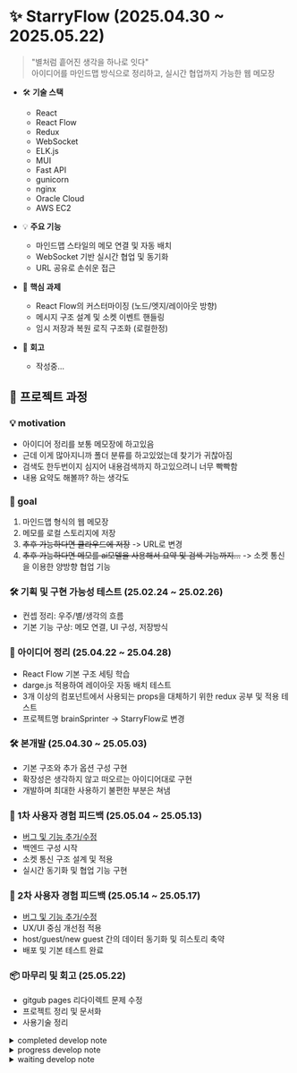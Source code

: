 # :sparkles: StarryFlow (2025.04.30 ~ 2025.05.22)

> "별처럼 흩어진 생각을 하나로 잇다"  
아이디어를 마인드맵 방식으로 정리하고, 실시간 협업까지 가능한 웹 메모장

- :hammer_and_wrench: **기술 스택**
  - React
  - React Flow
  - Redux
  - WebSocket
  - ELK.js
  - MUI
  - Fast API
  - gunicorn
  - nginx
  - Oracle Cloud
  - AWS EC2

- :bulb: **주요 기능**
  - 마인드맵 스타일의 메모 연결 및 자동 배치
  - WebSocket 기반 실시간 협업 및 동기화
  - URL 공유로 손쉬운 접근

- :dart: **핵심 과제**
  - React Flow의 커스터마이징 (노드/엣지/레이아웃 방향)
  - 메시지 구조 설계 및 소켓 이벤트 핸들링
  - 임시 저장과 복원 로직 구조화 (로컬한정)

- :page_with_curl: **회고**
  - 작성중...

## :blue_book: 프로젝트 과정

### :bulb: motivation
  - 아이디어 정리를 보통 메모장에 하고있음
  - 근데 이게 많아지니까 폴더 분류를 하고있었는데 찾기가 귀찮아짐
  - 검색도 한두번이지 심지어 내용검색까지 하고있으려니 너무 빡빡함
  - 내용 요약도 해볼까? 하는 생각도

### :dart: goal
  1. 마인드맵 형식의 웹 메모장
  2. 메모를 로컬 스토리지에 저장
  3. ~~추후 가능하다면 클라우드에 저장~~ -> URL로 변경
  4. ~~추후 가능하다면 메모를 ai모델을 사용해서 요약 및 검색 기능까지...~~ -> 소켓 통신을 이용한 양방향 협업 기능

### :hammer_and_wrench: 기획 및 구현 가능성 테스트 (25.02.24 ~ 25.02.26)
  - 컨셉 정리: 우주/별/생각의 흐름
  - 기본 기능 구상: 메모 연결, UI 구성, 저장방식

### :brain: 아이디어 정리 (25.04.22 ~ 25.04.28)
  - React Flow 기본 구조 세팅 학습
  - darge.js 적용하여 레이아웃 자동 배치 테스트
  - 3개 이상의 컴포넌트에서 사용되는 props을 대체하기 위한 redux 공부 및 적용 테스트
  - 프로젝트명 brainSprinter -> StarryFlow로 변경

### :hammer_and_wrench: 본개발 (25.04.30 ~ 25.05.03)
  - 기본 구조와 추가 옵션 구성 구현
  - 확장성은 생각하지 않고 떠오르는 아이디어대로 구현
  - 개발하며 최대한 사용하기 불편한 부분은 쳐냄

### :test_tube: 1차 사용자 경험 피드백 (25.05.04 ~ 25.05.13)
  - [버그 및 기능 추가/수정](#1차-사용성테스트)
  - 백엔드 구성 시작
  - 소켓 통신 구조 설계 및 적용
  - 실시간 동기화 및 협업 기능 구현

### :test_tube: 2차 사용자 경험 피드백 (25.05.14 ~ 25.05.17)
  - [버그 및 기능 추가/수정](#2차-사용성테스트)
  - UX/UI 중심 개선점 적용
  - host/guest/new guest 간의 데이터 동기화 및 히스토리 축약
  - 배포 및 기본 테스트 완료
  
### :package: 마무리 및 회고 (25.05.22)
  - gitgub pages 리다이렉트 문제 수정
  - 프로젝트 정리 및 문서화
  - 사용기술 정리

<details>
  <summary>completed develop note</summary>

## develop task - complete
  ### map에 관한 아이디어
    - 디자인은 밤하늘 컨셉으로
    - 개체당 작업
      - ~~더블 클릭 시 내용 수정 (제목 / 내용)~~ -> NodePanel에서 변경
      - ~~우클릭으로 삭제~~ -> backspace로 삭제
      - ~~분화는 어떻게하지?~~ -> 자유
      - ~~분화는 8개제한 시계 8방향, 리프노드일 경우만 색으로 구분지어주기~~ -> 자유
    - page 작업
      - ~~저장(cloud용 버튼만 일단)~~ -> localstorage로 일단 완료
      - ~~정리(집나간 개체들 가운데 모아주기)~~ -> 완료
      - ~~공유(hex변환 page)~~
      - ~~share는 base64거쳐서, 서버로는 compress만~~
    - ~~drag div 만들어서 직접 연결하기~~ -> react flow에 스타일 붙이기로 변경
  - ~~작업중... darge sort : edge handle problem~~ -> elkjs로 변경됨
  - ~~edge변경작업을 하며 느꼈는데 진지하게 공부해서 redux를 추가해야겠다~~ -> 완료
  - ~~redux하다가 꼬이고 내가 원하는 커스텀 상태에서 handle 수직/수평이 결국 안되는거에 화나서 그냥 connectedLine으로 변경 결정~~ -> 완료
  ### selectedNode작업(redux 값 변화)
    - 노드클릭(FlowCanvas/onNodeClick)
      - setSelectedNode (empty -> id)
      - setsLabel (empty -> label)
      - setsFontSize (empty -> fontSize)
    - 판넬오픈(NodePanel)
      - empty -> state.flow.sLabel
      - empty -> state.flow.sFontSize
      - empty -> state.flow.defaultNodeColor
      - empty -> state.flow.defaultEdgeColor
      - empty -> state.flow.defaultValue
    - 판넬작성후apply(NodePanel/applySelectedNode)
      - setsLabel (label -> newLabel)
      - setsFontSize (fontSize -> newFontSize)
      - activateApplyFlag (false -> true)
      - setDefaultNodeColor (nodecolor -> newNodeColor)
      - setDefaultEdgeColor (edgecolor -> newEdgeColor)
      - setDefaultNodeValue (value -> newValue)
    - 캔버스업데이트(FlowCanvas/useEffect)
      - deactivateApplyFlag (true -> false)
      - clearSelectedNode (id -> empty)
      - clearsLabel (newLabel -> empty)
      - clearsFontSize (newFontSize -> empty)
    - 추후 추가될 노드 수정작업은 위에 추가해서 정리하는걸로
  - Node-Line-Edge 구성 및 노드 수정 및 연동 기능 완료
  - ~~modification function에 width height도 넣어보고싶은데~~ -> 취소 : relative로 변경
  - ~~resizer 좀만 더 확인해보기...~~ -> relative로 변경하며 확인할 필요가 없어짐
  - ~~새 노드 생성기/복제를 잊어버리면 어떡함?????????~~ -> DnD와 adder방식중에 후자 채택(DnD하면 사이드바가 생겨야하는데 사이드바는 프로젝트 ui 컨셉과 안맞음)
  - ~~새 노드 생성기+ 작업할 때 서브플로우 꼭 확인할것~~ -> 확인 결과 그룹화는 ui 컨셉에 안맞음
  - ~~미니맵 괜찮아보이는데 생각해볼것~~ -> 추가완료
  - ~~save and restore~~ -> 완료
  - ~~utils에 layout.js 다시 활성화하기 이번엔 dargejs 하다가 잘 안되면 elkjs도 고려하기~~ -> elkjs로 완료
  - ~~FitView layout할때 추가하기~~ -> 완료
  - ~~컨셉컨셉 하다보니 이거 프로젝트 제목 컨셉에 안맞는거같은데 프로젝트명을 바꿔야겠는데 편의성을 위해 일단 놔두고 정식명칭을 정해봐야겠음~~ -> starry flow
  - develop note 점점 task목록같아지는데 이거 분할해서 할까?
  - onadd speeddial 클릭문제 해결(icon range)
  ### settings에 들어갈 옵션 완성하기
    - minimap on/off flag -> 기능완료 mapFlag
    - node 왼쪽정렬/가운데정렬/오른쪽정렬 (선택박스) -> 기능완료 defaultNodeAlign
    - node color 팔레트 -> 기능완료 defaultNodeColor
    - 정렬 후 자동 Fitview on/off flag -> 기능완료 autoFitViewFlag
    - sort 방향 flag -> 기능완료 sortDirectionFlag
    - cycle 형성 방제 on/off flag -> 기능완료 cycleValidateFlag
    - node default value 변경 -> 기능완료 defaultNodeValue
    - blur node value at min-zoom flag -> 기능완료 zoomOutBlurFlag
  - ~~개편이 필요한것 : connectLine이 너무 얇다 클릭하기 힘들어~~ -> width 2로 늘렸으나 3을 고려해봐야할듯
  - Setting을 모달로 하기보다 기왕 FlowCanvas 만든거 이거 이용해서 fixed nodes갖고 값 바꾸라고 하면 좋을거같다
    - Settings Elk -> 완료
    - Settings Fit -> 완료
  - ~~color 팔레트 react-color로 진행하다 수많은 레거시 버그에 좌초중 react-colorful로 변경 고려~~ -> 변경 완료
  - ~~이제 connect함수 고쳐서 값이 즉각적용되도록 하기~~ -> 완료
  - ~~apply 눌렀을 때 즉각적용하도록 하기~~ -> 완료
  - ~~개편이 필요한것 : nodePanel 엔터키 입력으로도 apply될수있께하기~~ -> 완료
  - ~~아맞다 contextual-zoom on/off도 넣어야함 settings~~ -> 완료
  - ~~turboflow 선택지 만들기~~ -> 완료
  - ~~gh pages deploy하기~~ -> 완료
  - ~~ai모델에 대한 탐색 : BART-base (500MB, 문서보다 단문 요약에 능함)~~ -> 좋은건 너무 크거나 라이센스 문제가 있고 그게 해결된것들은 오류만 뱉거나 한국어를 잘 못함
  ### 1차 사용성테스트
   - 고쳐야할 버그
     - ~~settings 가기전에 navdial 바뀌기~~
     - ~~turbo 상태일때 노드 색상 변경 기능 숨기기~~
     - ~~줄바꿈 강제로 생기게 하는 max-width 확인하기~~ -> 300px에서 500px로
     - ~~elk 사용 직후 turbo 선이 안보임~~
     - ~~elk layered 정렬 종류 살펴보고 바꾸거나/포기하기~~ -> mrtree로 변경
     - ~~turbo로 나갔지만 재진입시 기본css임~~
       - ~~이 때 자식 connect 안되는 버그 발생~~
     - ~~재진입시 localstorage에서 안불러옴~~
     - ~~turbo의 fit이 아슬아슬함. turbo일때는 더 조여야할듯~~
     - ~~turbo의 nodeNode간격 넓혀야~~
     - ~~노드 생성범위를 좁혀야...~~
   - 필요한 기능
     - ~~노드의 선 색을 바꾸는 기능도 추가했으면~~
     - ~~노드 설정에 visible 추가하기 (개인설정?)~~ -> mrtree 변환 이후실효성이 없음
     - ~~compress - base64~~
     - ~~역변환기능도~~
     - ~~map 초기화기능~~
 - 소켓관련 자료 수집
  ### 사전 규약 설정
    - 필요한 기능?
      - 노드 Position (x, y) - "node_move"
      ```JSON
        {
          type: "node_move",
          payload: {
            id,
            position: {
              x,
              y
            }
          }
        }
      ```
      - 노드 변경 (label) - "node_update"
      ```JSON
        {
          type: "node_update"
          payload: {
            id,
            label,
            fontSize
          }
        }
      ```
      - 노드 생성 - "node_add"
      ```JSON
        {
          type: "node_add"
          payload: {
            id,
            position: {
              x,
              y
            }
          }
        }
      ```
      - 노드 삭제 - "node_delete"
      ```JSON
        {
          type: "node_delete"
          payload: {
            id
          }
        }
      ```
      - 엣지 삭제 - "edge_delete"
      ```JSON
        {
          type: "edge_delete"
          payload: {
            id
          }
        }
      ```
      - ELK 실행 - "elk_layout"
      ```JSON
        {
          type: "elk_layout"
        }
      ```
      - 엣지 생성 - "edge_add"
      ```JSON
        {
          type: "edge_add"
          payload: {
            id,
            source,
            target,
          }
        }
      ```
      - 데이터 일괄불러오기 - "batch_update"
      ```JSON
        {
          type: "batch_update",
          payload: {
            {JSON}, ...
          }
        }
      ```
      - 맵 초기화 - "flow_clear"
      ```JSON
        {
          type: "flow_clear"
        }
      ```
      - 호스트 초기화 - "batch_update_host"
      ``` JSON
        {
          type: "batch_update_host",
          payload: {
            nodes: {
              {
                id,
                position: {
                  x,
                  y,
                },
              },
              ...
            },
            edges: {
              {
                id,
                source,
                target,
              },
              ...
            }, 
          }
        }
      ```
  - 보안관련 자료수집
  ### 제작중인 기능
    - ~~노드 Position (x, y) - "node_move"~~ -> 완료
    - ~~노드 변경 (label) - "node_update"~~ -> 완료
    - ~~노드 생성 - "node_add"~~ -> 완료
    - ~~노드 삭제 - "node_delete"~~ -> 완료
    - ~~엣지 삭제 - "edge_delete"~~ -> 완료
    - ~~ELK 실행 - "elk_layout"~~ -> 완료
    - ~~엣지 생성 - "edge_add"~~ -> 완료
    - ~~노드 삭제 / 엣지 삭제 시 연결부분 로그 서버에서 삭제처리하기(로그최적화)~~
  - ~~canvas 사설방과 로컬방 분리하기~~ -> 완료
  - ~~서버 - 클라이언트B로 데이터 동기화하는 부분~~ -> 완료
  - 현재 클라이언트 - 서버 소켓 연결 완료
  - ~~클라이언트에서 동기화된 데이터를 처리하는 부분이 없다~~ -> 완료
  - ~~일단 로그에서 move는 최종상태만 저장할것~~ -> 완료
  - go set부분이 문제다. settings할 때 task를 멈추게해야하나?
    - ~~stop을 넣어서 2초뒤에 settings에 진입할 수 있도록 해야하나?~~
    - ~~settings에 대한 변경은 어떻게 적용할까?~~
    - ~~zoomout이 고집인가?~~
    - ~~그럼 어떻게바꿀것인가?~~
    - broadcast 메세지를 modeflag로 분기해서 tempRef에 처리
  - ~~go set 변경점 이후 테스트하기~~
  - ~~go canvas 변겅점 이후 테스트하기~~

  ### 플래그의 동기화가 되지 않는 문제 발생
    - 값이 정해지기전에 mount될때 최초값이 들어가서 문제
    - 그런데 최초값이 변경이 안됨
    - 핸들을 무명함수에서 분리하여 handleMessage로
    - 함수를 useCallback으로 변경
    - onNodesDelete는 한참뒤에 정의하는데 해당 함수에서도 connect를 사용해서 상호참조되어 warning 발생
    - 상호참조대신 직접참조하니까 react hook rule을 위반했다
    - 그렇다고 onNodesDelete를 위로 올리면 안된다
    - function을 쓰면 된다는데 useCallback함수는 function으로 정의할 수 없다
    - useRef와 useEffect로 변경된 onNodesDelete를 갖고있기
    - setModeFlag에도 문제 발생
    - 분명 useCallback으로 setModeFlag 변경되면 바꾸도록 설정했는데 안바뀐다
    - setModeFlag를 useCallback 내부에서 정의할 수 없음
    - onNodesDelete와 마찬가지로 useRef, useEffect로 변경된 setModeFlag를 갖고있기
    - 이외 비슷한 문제 동일처리
    - 이를 해결하고보니 zoomOut이 비동기 이후 처리하는 함수라 zoomOut시간이 고스란히 동기화되지않는시간임
  - ~~zoomOut버려?~~ -> 버림
  - 동기화를 서버만 해놓고 react에서 안받았다!
    - 로그 한번에 받을때 resizerobserver 루프초과 이슈 있음
    - ~~해결방안 : 사전 규약에 batch_update 신설~~ -> 완료
      - 서버 설정 완료
      - ~~onNodesDelete는 그만 놔주고 직접 만들어야겠다~~ -> 안놔주고 onNodesDelete를 재사용성 있게 수정함
  - develop task가 너무 길어져서 summary로 단축
  ### 2차 사용성테스트
    - ~~connect가 끊겼을 때 알림이 콘솔에서밖에 없음~~
    - ~~socket시에 save/restore는 socket이 끊기면 없어져야함(일회용)~~
    - ~~elk_layout이 await이므로 async()했을때 바로 적용이 되지 않는 문제~~
    - ~~node delete시 null.find하는 문제(정확히는 delete했을 때 broadcast시, null이 되는 문제)~~
    - ~~guest 변화가 서버 host기록에 저장되지않음. (host작성 -> guest작성 -> 새로고침 -> guest는 작성이전상태)~~
    - ~~host여부를 보여줬으면 좋겠는데~~ -> dial 색상으로 완료
    - ~~색상으로 완료하는게 맞음? host 표기좀~~ -> 호스트용 아이콘 생성
    - ~~왜 올때마다 connection lost임 local에서도~~ -> 첫입장 플래그로 false초기화시 문제 해결
    - ~~clearFlow까먹었네~~
      - clearFlow를 allow_type에 안넣어놓고 왜 서버가 꺼지지 이러고있었네
      - 하는김에 호스트 연결종료되면 오버레이로 덮어씌움
      - 이거덕분에 타입 다른 메세지로 인한 ValueError시에 발생하는 서버 오류 해결함
    - ~~fitView는 어쩔까~~ -> 데이터에 영향이 없으니 제외
    - ~~help가 없다 튜토리얼 제작하기(무조건만들것)~~ -> 완성
    - connection lost가 로컬 상태일때 사라지지 않는 버그 수정
    - host의 색상을 조금 더 밝게 수정함
    - ~~가이드에 줌아웃, 끌어내리기 설명 추가하기~~ -> 테스트해보니 노드클릭하다보면 자연스럽게 알게되는 동작
    - ~~turbo에 컬러 적용이 안되는 버그 재발생~~ -> connectLine 안고친거 포함해서 완료
    - ~~가이드 화살표말고 그냥 클릭하면 넘어가기~~ -> 완료
    - turbo의 테두리를 조금 둥글게 수정함
    - ~~local에 host가있네?~~ -> 수정완료
    - 새 노드 생성위치 화면 중앙으로 변경
    - ~~connectEnd 부활시키기...~~ -> 프로젝트를 이정도 진행했더니 이제 바로 만들 수 있게됨
    - ~~host가 데이터갖고오면 데이터 open할 수 있는 상태로 만들기...~~ -> 완료
      - 데이터 크기 확인 -> ip 확인 -> 타입 확인 -> 기록저장하고 클라이언트로 허용여부 던지기
      - 현재 모두허용인데 roomId있을때 host일경우 서버로 던지기(근데 클라이언트로 해야할듯)
      - host 업데이트용 데이터 사전 규악 batch_update_host 추가
    - ~~다 하고 2차 사용성테스트 기록용 사진 하나 찍어놓기~~
    - flow를 정리할 수 있게 하면 어떨까? UI적 정리 말고 데이터 정리로
      - 연결된 노드가 많을수록 밝아지는 UI도 좋아보인다
      - 연결된 노드의 정의는 leaf의 합계로?
      - 이거는 edge만 조사하면된다. regex로 걸러내서 빈도가 많은 노드 검출 가능
      - 통계는 서버에서 하십시오 내용이 많을거같음
       - 어떤 통계를 할지는 다음 테스트에 하자. 아이디어없이 시간끄는느낌?
  - ~~발동 조건을 찾지 못했는데 게스트 data포함 입장시 duplicate문제있음~~ 해결완료
  - ~~compress 서버 전송 테스트하기~~
  - ~~aws ec2 서버 구축하기~~
  - ~~oracle cloud 정상화되면 다시 구동할생각도~~
  - oracle로 서버 구축완료
  - 발동 조건은 찾지 못했는데 게스트 입장시 getIncomer에서 id에러 있음
  - 소켓 연결 완료
  - DNS 구매 완료
  - DNS 연결 완료
  - ~~redis 사용예정~~ DNS 구매로 해결
</details>

<details>
  <summary>progress develop note</summary>
  
## develop task - progress
</details>

<details>
  <summary>waiting develop note</summary>

## develop task - wait
</details>